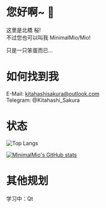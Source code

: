 # 您好啊~ 👋  

这里是北橋 桜!  
不过您也可以叫我 MinimalMio/Mio!  

只是一只笨蛋而已...  

# 如何找到我  

E-Mail: kitahashisakura@outlook.com  
Telegram: @Kitahashi_Sakura  

# 状态  

![Top Langs](https://github-readme-stats.vercel.app/api/top-langs/?username=MinimalMio&layout=compact&hide=html,css,vbscript)

[![MinimalMio's GitHub stats](https://github-readme-stats.vercel.app/api?username=MinimalMio&theme=jolly)](https://github.com/anuraghazra/github-readme-stats)   

# 其他规划

学习中：Qt  
